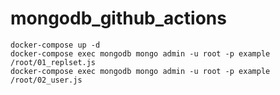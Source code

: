 # mongodb_github_actions

```shell
docker-compose up -d
docker-compose exec mongodb mongo admin -u root -p example /root/01_replset.js
docker-compose exec mongodb mongo admin -u root -p example /root/02_user.js
```
